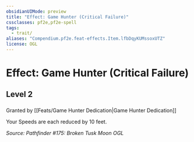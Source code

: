 ```yaml
---
obsidianUIMode: preview
title: "Effect: Game Hunter (Critical Failure)"
cssclasses: pf2e,pf2e-spell
tags:
  - trait/
aliases: "Compendium.pf2e.feat-effects.Item.lfbDqyKUMssoxUTZ"
license: OGL
---
```

# Effect: Game Hunter (Critical Failure)
## Level 2
### 






Granted by [[Feats/Game Hunter Dedication|Game Hunter Dedication]]

Your Speeds are each reduced by 10 feet.

*Source: Pathfinder #175: Broken Tusk Moon*
*OGL*